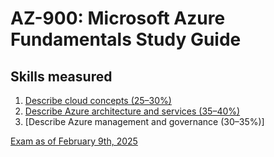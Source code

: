 # AZ-900: Microsoft Azure Fundamentals Study Guide

## Skills measured

1. [Describe cloud concepts (25–30%)](1-Describe-cloud-concepts/README.md)
2. [Describe Azure architecture and services (35–40%)](2-Describe-Azure-architecture-and-services/README.md)
3. [Describe Azure management and governance (30–35%)]

[Exam as of February 9th, 2025](AZ-900-Azure-Fundamentals-2025-02-09.pdf)